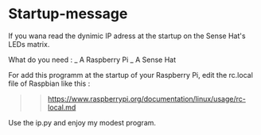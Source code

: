 # Startup-message

If you wana read the dynimic IP adress at the startup on the Sense Hat's LEDs matrix.

What do you need :
_ A Raspberry Pi
_ A Sense Hat

For add this programm at the startup of your Raspberry Pi, edit the rc.local file of Raspbian like this :
>>  https://www.raspberrypi.org/documentation/linux/usage/rc-local.md

Use the ip.py and enjoy my modest program.
